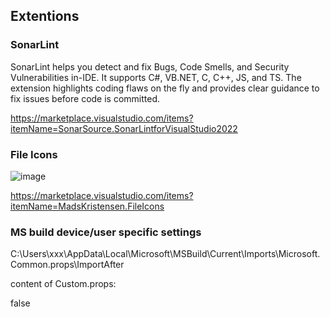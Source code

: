 ## Extentions
### SonarLint

SonarLint helps you detect and fix Bugs, Code Smells, and Security Vulnerabilities in-IDE.
It supports C#, VB.NET, C, C++, JS, and TS. The extension highlights coding flaws on the fly and provides clear guidance to fix issues before code is committed.

https://marketplace.visualstudio.com/items?itemName=SonarSource.SonarLintforVisualStudio2022

### File Icons
![image](https://user-images.githubusercontent.com/6838752/230880043-bab07aaa-780c-4445-8648-8fa10c9b445d.png)

https://marketplace.visualstudio.com/items?itemName=MadsKristensen.FileIcons


### MS build device/user specific settings

C:\Users\xxx\AppData\Local\Microsoft\MSBuild\Current\Imports\Microsoft.Common.props\ImportAfter

content of 
Custom.props:
<?xml version="1.0" encoding="utf-8"?>
<Project>
  <PropertyGroup>
    <TreatWarningsAsErrors>false</TreatWarningsAsErrors>
  </PropertyGroup>
</Project>

